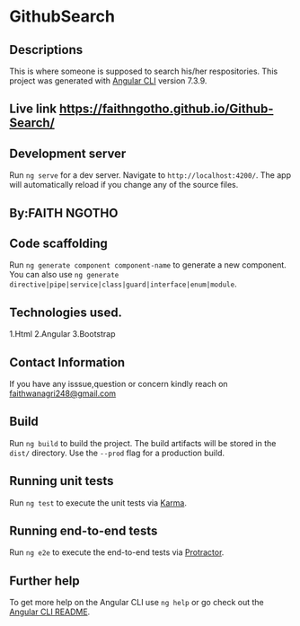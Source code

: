 # GithubSearch

## Descriptions

This is where someone is supposed to search his/her respositories.
This project was generated with [Angular CLI](https://github.com/angular/angular-cli) version 7.3.9.

## Live link https://faithngotho.github.io/Github-Search/



## Development server

Run `ng serve` for a dev server. Navigate to `http://localhost:4200/`. The app will automatically reload if you change any of the source files.
## By:FAITH NGOTHO

## Code scaffolding

Run `ng generate component component-name` to generate a new component. You can also use `ng generate directive|pipe|service|class|guard|interface|enum|module`.
## Technologies used.

1.Html
2.Angular
3.Bootstrap

## Contact Information
If you have any isssue,question or concern kindly reach on faithwanagri248@gmail.com

## Build

Run `ng build` to build the project. The build artifacts will be stored in the `dist/` directory. Use the `--prod` flag for a production build.

## Running unit tests

Run `ng test` to execute the unit tests via [Karma](https://karma-runner.github.io).

## Running end-to-end tests

Run `ng e2e` to execute the end-to-end tests via [Protractor](http://www.protractortest.org/).

## Further help

To get more help on the Angular CLI use `ng help` or go check out the [Angular CLI README](https://github.com/angular/angular-cli/blob/master/README.md).

